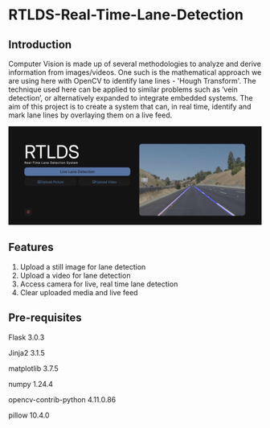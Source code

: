 # RTLDS-Real-Time-Lane-Detection

## Introduction
Computer Vision is made up of several methodologies to analyze and derive information from images/videos. One such is the mathematical approach we are using here with OpenCV to identify lane lines - 'Hough Transform'. The technique used here can be applied to similar problems such as ‘vein detection’, or alternatively expanded to integrate embedded systems. The aim of this project is to create a system that can, in real time, identify and mark lane lines by overlaying them on a live feed. 

![alt text](RTLDS.png)

## Features
1. Upload a still image for lane detection
2. Upload a video for lane detection
3. Access camera for live, real time lane detection
4. Clear uploaded media and live feed

## Pre-requisites
Flask                 3.0.3

Jinja2                3.1.5

matplotlib            3.7.5

numpy                 1.24.4

opencv-contrib-python 4.11.0.86

pillow                10.4.0


